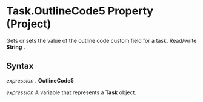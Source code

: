 
# Task.OutlineCode5 Property (Project)

 Gets or sets the value of the outline code custom field for a task. Read/write **String** .


## Syntax

 _expression_ . **OutlineCode5**

 _expression_ A variable that represents a **Task** object.

